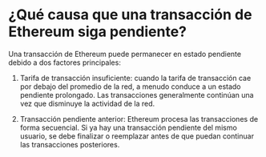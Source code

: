 # ¿Qué causa que una transacción de Ethereum siga pendiente?

Una transacción de Ethereum puede permanecer en estado pendiente debido a dos factores principales:

1. Tarifa de transacción insuficiente: cuando la tarifa de transacción cae por debajo del promedio de la red, a menudo conduce a un estado pendiente prolongado. Las transacciones generalmente continúan una vez que disminuye la actividad de la red.

2. Transacción pendiente anterior: Ethereum procesa las transacciones de forma secuencial. Si ya hay una transacción pendiente del mismo usuario, se debe finalizar o reemplazar antes de que puedan continuar las transacciones posteriores.